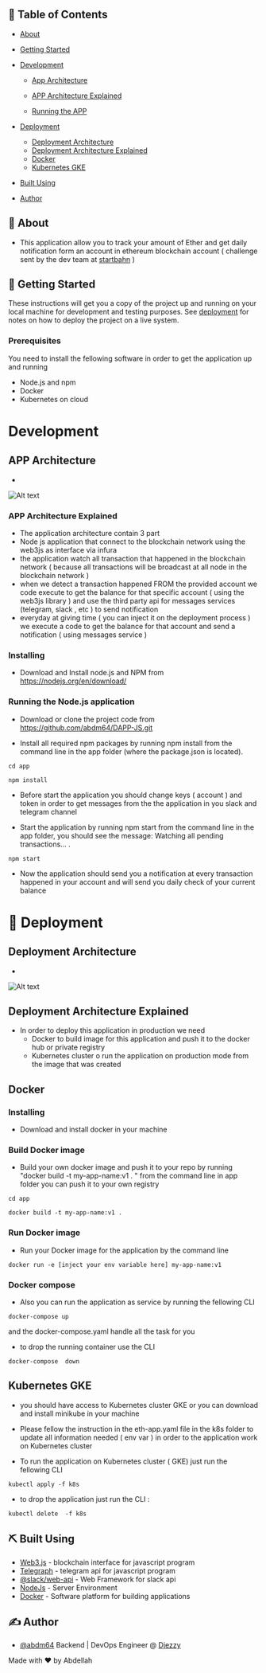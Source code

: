 

## 📝 Table of Contents

- [About](#about)
- [Getting Started](#getting_started)
- [Development ](#development)

     - [App Architecture](#app-archi)
     - [APP Architecture Explained](#app-exp)
     
     - [Running the APP](#app-run)
- [Deployment ](#deployment)
     - [Deployment Architecture](#dep-archi)
     - [Deployment Architecture Explained](#dep-exp)
     - [Docker](#docker)
     - [Kubernetes GKE](#k8s)
- [Built Using](#built_using)
- [Author](#authors)


## 🧐 About <a name = "about"></a>

- This application allow you  to track your amount of Ether and  get daily notification form an  account in ethereum  blockchain account ( challenge sent by the dev team at  [startbahn](https://startbahn.jp/en/) )





## 🏁 Getting Started <a name = "getting_started"></a>

These instructions will get you a copy of the project up and running on your local machine for development and testing purposes. See [deployment](#deployment) for notes on how to deploy the project on a live system.

### Prerequisites


You need to install the fellowing software in order to get the application up and running 

 - Node.js and npm
 - Docker
 - Kubernetes  on cloud

 # Development <a name = "development"></a>
 ## APP Architecture <a name = "app-archi"></a>
-
![Alt text](./images/ethe-app.PNG?raw=true "Title")

### APP Architecture Explained <a name = "app-exp"></a>

-  The application  architecture contain 3 part 
- Node js application that connect to the blockchain network using the web3js as interface via infura 
- the application watch all transaction that happened in the blockchain network ( because all transactions will be broadcast at all node in the blockchain network )
- when we detect a transaction happened FROM the provided account we code execute to get the balance for that specific account ( using the web3js library ) and use the third party api for messages services (telegram, slack , etc )  to send notification 
- everyday at giving time ( you can inject it on the deployment process )  we execute a code to get the balance for that account and send a notification ( using messages service )


### Installing

- Download and Install node.js and NPM from https://nodejs.org/en/download/

 ### Running the Node.js application <a name = "app-run"></a>
- Download or clone the project code from https://github.com/abdm64/DAPP-JS.git

- Install all required npm packages by running npm install from the command line in the app folder (where the package.json is located).
```
cd app
```
```
npm install
```
- Before start the application you should change keys ( account ) and token in order to get messages from the the application in you slack and telegram channel

- Start the application by running npm start from the command line in the app folder, you should see the message: Watching all pending transactions... .

```
npm start 
```

- Now the application should send you a notification  at every transaction happened in your account and will send you daily check of your  current balance 


# 🚀 Deployment <a name = "deployment"></a>

## Deployment Architecture <a name = "dep-archi"></a>
-
![Alt text](./images/Ether-deploy.PNG?raw=true "Title")
## Deployment Architecture Explained <a name = "dep-exp"></a>

- In order to deploy this application in production we need 
   - Docker to build image for this application and push it to the docker hub or private registry 
   - Kubernetes cluster o run the application on production  mode from the image that was created 

## Docker <a name = "docker"></a>

### Installing

- Download and install docker in your machine



### Build Docker image 

- Build your own docker image and push it to your repo  by running  "docker build -t my-app-name:v1 . "
   from the command line in app folder you can push it to your own registry 

```
cd app
```

```
docker build -t my-app-name:v1 .
```
###  Run Docker image 

- Run  your Docker image  for the application by the command line 

```
docker run -e [inject your env variable here] my-app-name:v1
```
###  Docker compose 
- Also you can run the application as service by running  the fellowing CLI

```
docker-compose up 
```

and the docker-compose.yaml handle all the task for you 

- to drop the running container use the CLI
```
docker-compose  down 
```
## Kubernetes  GKE <a name = "k8s"></a>

- you should have access  to Kubernetes  cluster GKE or you can download and install minikube in your machine 



- Please fellow the instruction in   the eth-app.yaml file in the k8s folder to update all  information needed ( env var ) in order to the application work  on Kubernetes cluster

- To run the application on Kubernetes cluster ( GKE) just run the fellowing  CLI  

```
kubectl apply -f k8s
```
- to drop the application just run the CLI : 


```
kubectl delete  -f k8s
```









## ⛏️ Built Using <a name = "built_using"></a>

- [Web3.js](https://web3js.readthedocs.io/en/v1.3.0/) - blockchain interface for javascript program
- [Telegraph](https://telegraf.js.org/#/) -  telegram api for javascript program
- [@slack/web-api](https://www.npmjs.com/package/@slack/web-api) - Web Framework for slack api 
- [NodeJs](https://nodejs.org/en/) - Server Environment
- [Docker](https://www.docker.com/) - Software platform for building applications

## ✍️ Author <a name = "authors"></a>

- [@abdm64](https://github.com/abdm64) Backend |  DevOps Engineer @  [Djezzy](http://www.djezzy.dz/) 

Made with  ❤️  by Abdellah
